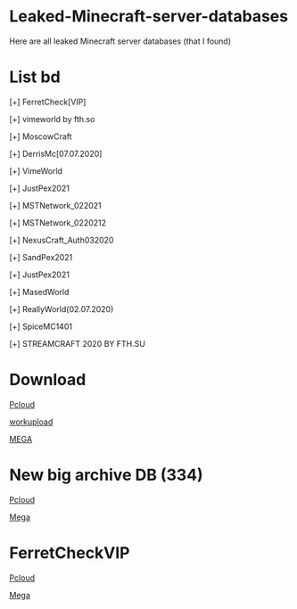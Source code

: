 # Leaked-Minecraft-server-databases
Here are all leaked Minecraft server databases (that I found)
# List bd
[+] FerretCheck[VIP]

[+] vimeworld by fth.so

[+] MoscowCraft

[+] DerrisMc[07.07.2020]

[+] VimeWorld

[+] JustPex2021

[+] MSTNetwork_022021

[+] MSTNetwork_0220212

[+] NexusCraft_Auth032020

[+] SandPex2021

[+] JustPex2021

[+] MasedWorld

[+] ReallyWorld(02.07.2020)

[+] SpiceMC1401

[+] STREAMCRAFT 2020 BY FTH.SU

# Download
[Pcloud](https://transfer.pcloud.com/download.html?code=5ZWgQiVZ8hRHFpvPi6JZIpjaZDuVIdYeFdwR2jFsp2n6znkW5NLdV)

[workupload](https://workupload.com/file/4492Zux3ZBx)

[MEGA](https://mega.nz/file/xT0RFDzL#CrNzwHpC6z9NX4Jqj5dGLdmfVoEoH--4SfHeDQHMpgc)

# New big archive DB (334)

[Pcloud](https://transfer.pcloud.com/download.html?code=5ZWgQiVZ8hRHFpvPi6JZIpjaZDuVIdYeFdwR2jFsp2n6znkW5NLdV)

[Mega](https://mega.nz/file/ki8U1CjQ#mj-1npyF39Ud0QVsR8oN1uHPvrKMouamTvSu9_urTPY)

# FerretCheckVIP

[Pcloud](https://transfer.pcloud.com/download.html?code=5ZkvniVZ8hRHFpvPi6JZIpjaZJHQTlQWYXLkuBwfLNdhqa7gPsdiV)

[Mega](https://mega.nz/file/x2d0zLBD#0LW9RhBHGAca7Bo09UJHYmyE0NaRsCuq1xF_IbaK9Is)
